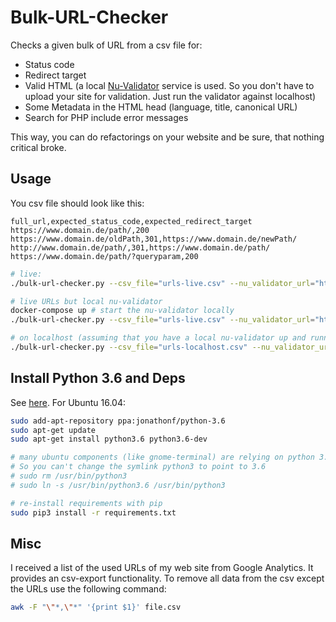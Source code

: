 # Bulk-URL-Checker

Checks a given bulk of URL from a csv file for:

- Status code
- Redirect target
- Valid HTML (a local [Nu-Validator](https://github.com/validator/validator) service is used. So you don't have to upload your site for validation. Just run the validator against localhost)
- Some Metadata in the HTML head (language, title, canonical URL)
- Search for PHP include error messages

This way, you can do refactorings on your website and be sure, that nothing critical broke.

## Usage

You csv file should look like this:

```csv
full_url,expected_status_code,expected_redirect_target
https://www.domain.de/path/,200
https://www.domain.de/oldPath,301,https://www.domain.de/newPath/
http://www.domain.de/path/,301,https://www.domain.de/path/
https://www.domain.de/path/?queryparam,200
```

```bash
# live:
./bulk-url-checker.py --csv_file="urls-live.csv" --nu_validator_url="https://validator.w3.org/nu/"

# live URLs but local nu-validator
docker-compose up # start the nu-validator locally
./bulk-url-checker.py --csv_file="urls-live.csv" --nu_validator_url="http://localhost:8888/"

# on localhost (assuming that you have a local nu-validator up and running):
./bulk-url-checker.py --csv_file="urls-localhost.csv" --nu_validator_url="http://localhost:8888/"
```

## Install Python 3.6 and Deps

See [here](https://askubuntu.com/questions/865554/how-do-i-install-python-3-6-using-apt-get). For Ubuntu 16.04:

```bash
sudo add-apt-repository ppa:jonathonf/python-3.6
sudo apt-get update
sudo apt-get install python3.6 python3.6-dev

# many ubuntu components (like gnome-terminal) are relying on python 3.5.
# So you can't change the symlink python3 to point to 3.6
# sudo rm /usr/bin/python3
# sudo ln -s /usr/bin/python3.6 /usr/bin/python3

# re-install requirements with pip
sudo pip3 install -r requirements.txt
```

## Misc

I received a list of the used URLs of my web site from Google Analytics. It provides an csv-export functionality. To remove all data from the csv except the URLs use the following command:

```bash
awk -F "\"*,\"*" '{print $1}' file.csv
```
